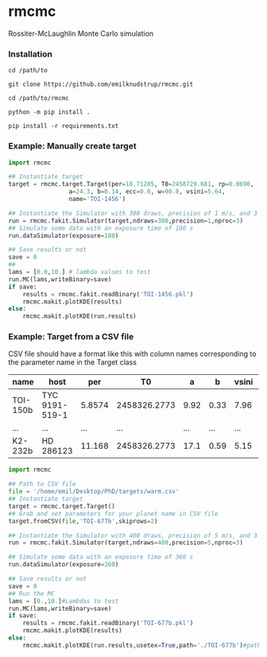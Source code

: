 # rmcmc
Rossiter-McLaughlin Monte Carlo simulation

### Installation
`cd /path/to`

`git clone https://github.com/emilknudstrup/rmcmc.git`

`cd /path/to/rmcmc`

`python -m pip install .`

`pip install -r requirements.txt`


### Example: Manually create target
```python
import rmcmc

## Instantiate target
target = rmcmc.target.Target(per=18.71205, T0=2458729.681, rp=0.0690, 
			     a=24.3, b=0.14, ecc=0.0, w=90.0, vsini=5.64,
			     name='TOI-1456')

## Instantiate the Simulator with 300 draws, precision of 1 m/s, and 3 CPUs (multiprocessing)
run = rmcmc.fakit.Simulator(target,ndraws=300,precision=1,nproc=3)
## Simulate some data with an exposure time of 180 s
run.dataSimulator(exposure=180)

## Save results or not
save = 0
##
lams = [0.0,10.] # lambda values to test
run.MC(lams,writeBinary=save)
if save:
	results = rmcmc.fakit.readBinary('TOI-1456.pkl')
	rmcmc.makit.plotKDE(results)
else:
	rmcmc.makit.plotKDE(run.results)


```
### Example: Target from a CSV file 
CSV file should have a format like this with column names corresponding to the parameter name in the Target class

| name     | host          | per    | T0           | a    | b    | vsini | rp    |
| -------- | --------------| ------ | ------------ | ---- | ---- | ----- | ----- |
| TOI-150b | TYC 9191-519-1| 5.8574 | 2458326.2773 | 9.92 | 0.33 | 7.96  | 0.083 |
| ...      | ...           | ...    | ...          | ...  | ...  | ...   | ...   |
| K2-232b  | HD 286123     | 11.168 | 2458326.2773 | 17.1 | 0.59 | 5.15  | 0.091 |

```python
import rmcmc

## Path to CSV file
file = '/home/emil/Desktop/PhD/targets/warm.csv'
## Instantiate target
target = rmcmc.target.Target()
## Grab and set parameters for your planet name in CSV file
target.fromCSV(file,'TOI-677b',skiprows=2)

## Instantiate the Simulator with 400 draws, precision of 5 m/s, and 3 CPUs (multiprocessing)
run = rmcmc.fakit.Simulator(target,ndraws=400,precision=5,nproc=3)

## Simulate some data with an exposure time of 360 s
run.dataSimulator(exposure=360)

## Save results or not
save = 0
## Run the MC
lams = [0.,10.]#Lambdas to test
run.MC(lams,writeBinary=save)
if save:
	results = rmcmc.fakit.readBinary('TOI-677b.pkl')
	rmcmc.makit.plotKDE(results)
else:
	rmcmc.makit.plotKDE(run.results,usetex=True,path='./TOI-677b')#path to plot, name './TOI-677b_MC_KDE.png'


```
